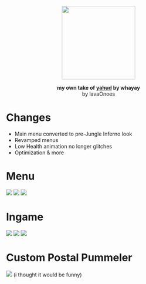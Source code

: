 <div align=center>
   
   <img height=200 src=https://i.imgur.com/qh1qJTn.png>
   
   <strong>my own take of <a href=https://github.com/whayay/yahud>yahud</a> by whayay</strong> <br>by lavaOnoes
   
</div>

# Changes
* Main menu converted to pre-Jungle Inferno look
* Revamped menus
* Low Health animation no longer glitches
* Optimization & more

# Menu
<img src=https://i.imgur.com/v4R5ErT.png>
<img src=https://i.imgur.com/s0rhzk3.png>
<img src=https://i.imgur.com/q0oojd2.png>

# Ingame
<img src=https://i.imgur.com/6WvUgTj.png>
<img src=https://i.imgur.com/mAQPjNp.png>
<img src=https://i.imgur.com/VwELcph.png>

# Custom Postal Pummeler
<img src=https://i.imgur.com/tSKwVAB.png>
(i thought it would be funny)

